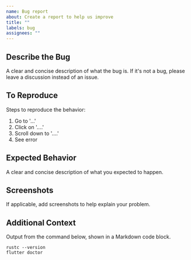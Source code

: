 ```yaml
---
name: Bug report
about: Create a report to help us improve
title: ""
labels: bug
assignees: ""
---
```


## Describe the Bug

A clear and concise description of what the bug is.
If it's not a bug, please leave a discussion instead of an issue.

## To Reproduce

Steps to reproduce the behavior:

1. Go to '...'
2. Click on '....'
3. Scroll down to '....'
4. See error

## Expected Behavior

A clear and concise description of what you expected to happen.

## Screenshots

If applicable, add screenshots to help explain your problem.

## Additional Context

Output from the command below, shown in a Markdown code block.

```shell
rustc --version
flutter doctor
```

